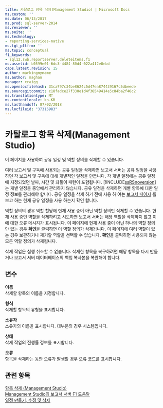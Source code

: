 ```yaml
---
title: 카탈로그 항목 삭제(Management Studio) | Microsoft Docs
ms.custom: ''
ms.date: 06/13/2017
ms.prod: sql-server-2014
ms.reviewer: ''
ms.suite: ''
ms.technology:
- reporting-services-native
ms.tgt_pltfrm: ''
ms.topic: conceptual
f1_keywords:
- sql12.swb.reportserver.deleteitems.f1
ms.assetid: b0599e01-6dc3-4484-80d4-022a412e0ebd
caps.latest.revision: 15
author: markingmyname
ms.author: maghan
manager: craigg
ms.openlocfilehash: 31ca797c34be8624c5d47ea874439167c5dbeede
ms.sourcegitcommit: c18fadce27f330e1d4f36549414e5c84ba2f46c2
ms.translationtype: MT
ms.contentlocale: ko-KR
ms.lasthandoff: 07/02/2018
ms.locfileid: "37315983"
---
```

# <a name="delete-catalog-items-management-studio"></a>카탈로그 항목 삭제(Management Studio)
  이 페이지를 사용하여 공유 일정 및 역할 정의를 삭제할 수 있습니다.  
  
 여러 보고서 및 구독에 사용되는 공유 일정을 삭제하면 보고서 서버는 공유 일정을 사용하던 각 보고서 및 구독에 대해 개별적인 일정을 만듭니다. 각 개별 일정에는 공유 일정에 지정되었던 날짜, 시간 및 되풀이 패턴이 포함됩니다. [!INCLUDE[ssRSnoversion](../../includes/ssrsnoversion-md.md)] 는 개별 일정을 중앙에서 관리하지 않습니다. 공유 일정을 삭제하면 개별 항목에 대한 일정 정보를 관리해야 합니다. 공유 일정을 삭제 하기 전에 사용 하 여는 [보고서 페이지](schedule-properties-reports-page.md) 를 보고 하는 현재 공유 일정을 사용 하는지 확인 합니다.  
  
 역할 정의의 경우 역할 할당에 현재 사용 중이 아닌 역할 정의만 삭제할 수 있습니다. 현재 사용 중인 역할을 삭제하려고 시도하면 보고서 서버는 해당 역할을 삭제하지 않고 이에 대한 오류 메시지가 표시됩니다. 이 페이지에 현재 사용 중이 아닌 하나의 역할 정의만 있는 경우 **확인**을 클릭하면 이 역할 정의가 삭제됩니다. 이 페이지에 여러 역할이 있는 경우 보관하거나 제거할 역할을 선택할 수 없습니다. **확인**을 클릭하면 사용되지 않는 모든 역할 정의가 삭제됩니다.  
  
 삭제 작업은 실행 취소할 수 없습니다. 삭제한 항목을 복구하려면 해당 항목을 다시 만들거나 보고서 서버 데이터베이스의 백업 복사본을 복원해야 합니다.  
  
## <a name="options"></a>변수  
 **이름**  
 삭제할 항목의 이름을 지정합니다.  
  
 **형식**  
 삭제할 항목의 유형을 표시합니다.  
  
 **소유자**  
 소유자의 이름을 표시합니다. 대부분의 경우 시스템입니다.  
  
 **상태**  
 삭제 작업의 진행률 정보를 표시합니다.  
  
 **오류**  
 항목을 삭제하는 동안 오류가 발생할 경우 오류 코드를 표시합니다.  
  
## <a name="see-also"></a>관련 항목  
 [항목 삭제 &#40;Management Studio&#41;](delete-an-item-management-studio.md)   
 [Management Studio의 보고서 서버 F1 도움말](report-server-in-management-studio-f1-help.md)   
 [일정 만들기, 수정 및 삭제](../subscriptions/create-modify-and-delete-schedules.md)  
  
  
